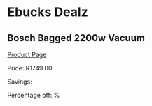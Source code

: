 
# Ebucks Dealz
## Bosch Bagged 2200w Vacuum
[Product Page](https://www.ebucks.com/web/shop/productSelected.do?prodId=998417281&catId=998409624)

Price: R1749.00

Savings: 

Percentage off: %
	
